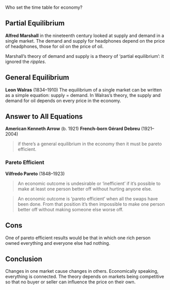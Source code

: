 Who set the time table for economy?
## Partial Equilibrium
**Alfred Marshall** in the nineteenth century looked at supply and demand in a single market. The demand and supply for headphones depend on the price of headphones, those for oil on the price of oil.

Marshall’s theory of demand and supply is a theory of ‘partial equilibrium’: it ignored the *ripples*.

## General Equilibrium
**Leon Walras** (1834–1910)
The equilibrium of a single market can be written as a simple equation: supply = demand. In Walras’s theory, the supply and demand for oil depends on every price in the economy.

## Answer to All Equations
**American Kenneth Arrow** (b. 1921)
**French-born Gérard Debreu** (1921–2004)
> if there’s a general equilibrium in the economy then it must be pareto efficient.

### Pareto Efficient
**Vilfredo Pareto** (1848–1923)
> An economic outcome is undesirable or ‘inefficient’ if it’s possible to make at least one person better off without hurting anyone else.

> An economic outcome is ‘pareto efficient’ when all the swaps have been done. From that position it’s then impossible to make one person better off without making someone else worse off.

## Cons
One of pareto efficient results would be that in which one rich person owned everything and everyone else had nothing.

## Conclusion
Changes in one market cause changes in others. Economically speaking, everything is connected.
The theory depends on markets being competitive so that no buyer or seller can influence the price on their own.

